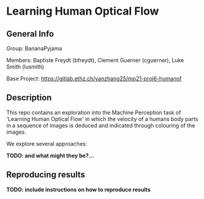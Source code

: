 # Learning Human Optical Flow

## General Info

Group: BananaPyjama

Members: Baptiste Freydt (bfreydt), Clement Guerner (cguerner), Luke Smith (lusmith)

Base Project: https://gitlab.ethz.ch/yanzhang25/mp21-proj6-humanof

## Description

This repo contains an exploration into the Machine Perception task of 'Learning Human Optical Flow' in which the velocity of a humans body parts in a sequence of images is deduced and indicated through colouring of the images.

We explore several approaches:

**TODO: and what might they be?...**

## Reproducing results

**TODO: include instructions on how to reproduce results** 
